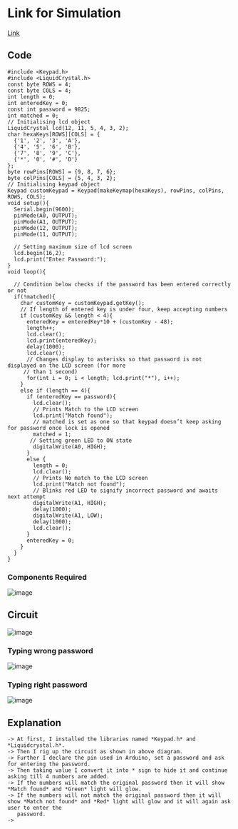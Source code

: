 
# Link for Simulation

[Link](https://www.tinkercad.com/things/kPW2MyriG1N-password?sharecode=isHsHGCJsL94UDFf7Jpuiw_nKz36wDLnldbHWgZLjvE)

## Code
```
#include <Keypad.h>
#include <LiquidCrystal.h>
const byte ROWS = 4; 
const byte COLS = 4; 
int length = 0;
int enteredKey = 0;
const int password = 9825;
int matched = 0;
// Initialising lcd object
LiquidCrystal lcd(12, 11, 5, 4, 3, 2);  
char hexaKeys[ROWS][COLS] = {
  {'1', '2', '3', 'A'},
  {'4', '5', '6', 'B'},
  {'7', '8', '9', 'C'},
  {'*', '0', '#', 'D'}
};
byte rowPins[ROWS] = {9, 8, 7, 6}; 
byte colPins[COLS] = {5, 4, 3, 2}; 
// Initialising keypad object
Keypad customKeypad = Keypad(makeKeymap(hexaKeys), rowPins, colPins, ROWS, COLS); 
void setup(){
  Serial.begin(9600);
  pinMode(A0, OUTPUT);
  pinMode(A1, OUTPUT);
  pinMode(12, OUTPUT);
  pinMode(11, OUTPUT);

  // Setting maximum size of lcd screen
  lcd.begin(16,2);
  lcd.print("Enter Password:");
}
void loop(){
  
  // Condition below checks if the password has been entered correctly or not
  if(!matched){
    char customKey = customKeypad.getKey();
    // If length of entered key is under four, keep accepting numbers
    if (customKey && length < 4){
      enteredKey = enteredKey*10 + (customKey - 48);
      length++;
      lcd.clear();
      lcd.print(enteredKey);
      delay(1000);
      lcd.clear();
      // Changes display to asterisks so that password is not displayed on the LCD screen (for more 
     // than 1 second)
      for(int i = 0; i < length; lcd.print("*"), i++);
    }
    else if (length == 4){
      if (enteredKey == password){
        lcd.clear();
        // Prints Match to the LCD screen
        lcd.print("Match found");
        // matched is set as one so that keypad doesn’t keep asking for password once lock is opened
        matched = 1;
       // Setting green LED to ON state
        digitalWrite(A0, HIGH);
      }
      else {
        length = 0;
        lcd.clear();
        // Prints No match to the LCD screen
        lcd.print("Match not found");
        // Blinks red LED to signify incorrect password and awaits next attempt
        digitalWrite(A1, HIGH);
        delay(1000);
        digitalWrite(A1, LOW);
        delay(1000);
        lcd.clear();
      }
      enteredKey = 0;
    }
  }
}
```


### Components Required

![image](https://github.com/Jokergif/D0--Virtual-Mouse-using-esp32cam/assets/161494158/e6d111e3-9494-4bef-b8d7-4f6aa869eadd)



## Circuit 

![image](https://github.com/Jokergif/D0--Virtual-Mouse-using-esp32cam/assets/161494158/72903693-7210-4ed0-b7a3-f2c56c2ec29b)



### Typing wrong password

![image](https://github.com/Jokergif/D0--Virtual-Mouse-using-esp32cam/assets/161494158/1e0f72df-9f28-4a33-ac1d-610bc6743165)



### Typing right password

![image](https://github.com/Jokergif/D0--Virtual-Mouse-using-esp32cam/assets/161494158/ad05bb67-a213-4fa6-939c-2d7e8a888cde)


## Explanation
```
-> At first, I installed the libraries named *Keypad.h* and *Liquidcrystal.h*.
-> Then I rig up the circuit as shown in above diagram.
-> Further I declare the pin used in Arduino, set a password and ask for entering the password.
-> Then taking value I convert it into * sign to hide it and continue asking till 4 numbers are added.
-> If the numbers will match the original password then it will show *Match found* and *Green* light will glow.
-> If the numbers will not match the original password then it will show *Match not found* and *Red* light will glow and it will again ask user to enter the 
   password.
-> 
```




